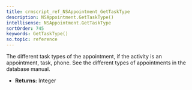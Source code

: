```yaml
---
title: crmscript_ref_NSAppointment_GetTaskType
description: NSAppointment.GetTaskType()
intellisense: NSAppointment.GetTaskType
sortOrder: 745
keywords: GetTaskType()
so.topic: reference
---
```



The different task types of the appointment, if the activity is an appointment, task, phone. See the different types of appointments in the database manual.



* **Returns:** Integer


